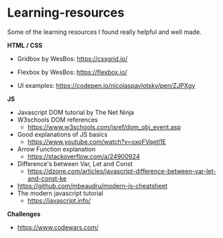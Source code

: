 # Learning-resources
Some of the learning resources I found really helpful and well made.


**HTML / CSS**
- Gridbox by WesBos: https://cssgrid.io/
- Flexbox by WesBos: https://flexbox.io/

- UI examples: https://codepen.io/nicolaspavlotsky/pen/ZJPXgy



**JS**
- Javascript DOM tutorial by The Net Ninja
- W3schools DOM references
  - https://www.w3schools.com/jsref/dom_obj_event.asp
- Good explanations of JS basics
  - https://www.youtube.com/watch?v=oxoFVqetl1E
- Arrow Function explanation
  - https://stackoverflow.com/a/24900924
- Difference's between Var, Let and Const
  - https://dzone.com/articles/javascript-difference-between-var-let-and-const-ke
- https://github.com/mbeaudru/modern-js-cheatsheet
- The modern javascript tutorial
  - https://javascript.info/

**Challenges**
- https://www.codewars.com/

